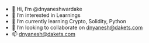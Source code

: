 - 👋 Hi, I’m @dnyaneshwardake
- 👀 I’m interested in Learnings
- 🌱 I’m currently learning Crypto, Solidity, Python
- 💞️ I’m looking to collaborate on dnyanesh@dakets.com
- 📫 dnyanesh@dakets.com

<!---
dnyaneshwardake/dnyaneshwardake is a ✨ special ✨ repository because its `README.md` (this file) appears on your GitHub profile.
You can click the Preview link to take a look at your changes.
--->
